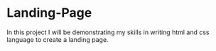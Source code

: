 # Landing-Page

In this project I will be demonstrating my skills in writing html and css language to create a landing page.
